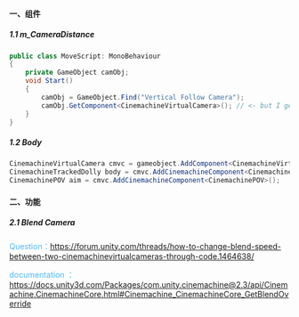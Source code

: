 #### 一、组件

##### 1.1 m_CameraDistance

```c#
public class MoveScript: MonoBehaviour
{
    private GameObject camObj;
    void Start()
    {
        camObj = GameObject.Find("Vertical Follow Camera");
        camObj.GetComponent<CinemachineVirtualCamera>(); // <- but I get error saying, The type or namespace name 'CinemachineVirtualCamera' could not be found 
    }
}
```

##### 1.2 Body

```c#
CinemachineVirtualCamera cmvc = gameobject.AddComponent<CinemachineVirtualCamera>();
CinemachineTrackedDolly body = cmvc.AddCinemachineComponent<CinemachineTrackedDolly>();
CinemachinePOV aim = cmvc.AddCinemachineComponent<CinemachinePOV>();
```

#### 二、功能

##### 2.1 Blend Camera

<font color=#4db8ff>Question：</font>https://forum.unity.com/threads/how-to-change-blend-speed-between-two-cinemachinevirtualcameras-through-code.1464638/

<font color=#4db8ff>documentation ：</font>https://docs.unity3d.com/Packages/com.unity.cinemachine@2.3/api/Cinemachine.CinemachineCore.html#Cinemachine_CinemachineCore_GetBlendOverride
